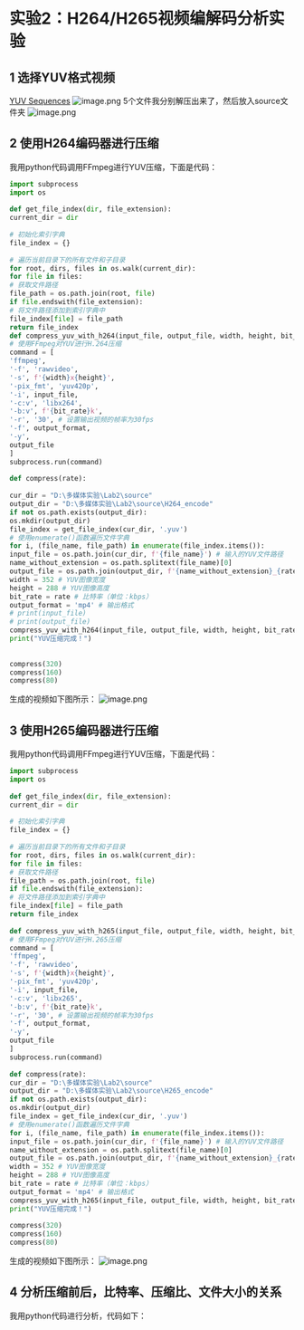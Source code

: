# 实验2：H264/H265视频编解码分析实验
## 1 选择YUV格式视频
[YUV Sequences](http://trace.eas.asu.edu/yuv/)
![image.png](https://wanwurong.oss-cn-beijing.aliyuncs.com/picgo/202305171533166.png)
5个文件我分别解压出来了，然后放入source文件夹
![image.png](https://wanwurong.oss-cn-beijing.aliyuncs.com/picgo/202305171534490.png)
## 2 使用H264编码器进行压缩
我用python代码调用FFmpeg进行YUV压缩，下面是代码：
```python
import subprocess  
import os  
  
def get_file_index(dir, file_extension):  
current_dir = dir  
  
# 初始化索引字典  
file_index = {}  
  
# 遍历当前目录下的所有文件和子目录  
for root, dirs, files in os.walk(current_dir):  
for file in files:  
# 获取文件路径  
file_path = os.path.join(root, file)  
if file.endswith(file_extension):  
# 将文件路径添加到索引字典中  
file_index[file] = file_path  
return file_index  
def compress_yuv_with_h264(input_file, output_file, width, height, bit_rate, output_format):  
# 使用FFmpeg对YUV进行H.264压缩  
command = [  
'ffmpeg',  
'-f', 'rawvideo',  
'-s', f'{width}x{height}',  
'-pix_fmt', 'yuv420p',  
'-i', input_file,  
'-c:v', 'libx264',  
'-b:v', f'{bit_rate}k',  
'-r', '30', # 设置输出视频的帧率为30fps  
'-f', output_format,  
'-y',  
output_file  
]  
subprocess.run(command)  
  
def compress(rate):  
  
cur_dir = "D:\多媒体实验\Lab2\source"  
output_dir = "D:\多媒体实验\Lab2\source\H264_encode"  
if not os.path.exists(output_dir):  
os.mkdir(output_dir)  
file_index = get_file_index(cur_dir, '.yuv')  
# 使用enumerate()函数遍历文件字典  
for i, (file_name, file_path) in enumerate(file_index.items()):  
input_file = os.path.join(cur_dir, f'{file_name}') # 输入的YUV文件路径  
name_without_extension = os.path.splitext(file_name)[0]  
output_file = os.path.join(output_dir, f'{name_without_extension}_{rate}.mp4') # 输出的H.264文件路径  
width = 352 # YUV图像宽度  
height = 288 # YUV图像高度  
bit_rate = rate # 比特率（单位：kbps）  
output_format = 'mp4' # 输出格式  
# print(input_file)  
# print(output_file)  
compress_yuv_with_h264(input_file, output_file, width, height, bit_rate, output_format)  
print("YUV压缩完成！")  
  
  
compress(320)  
compress(160)  
compress(80)
```

生成的视频如下图所示：
![image.png](https://wanwurong.oss-cn-beijing.aliyuncs.com/picgo/202305172011419.png)


## 3 使用H265编码器进行压缩
我用python代码调用FFmpeg进行YUV压缩，下面是代码：
```python
import subprocess  
import os  
  
def get_file_index(dir, file_extension):  
current_dir = dir  
  
# 初始化索引字典  
file_index = {}  
  
# 遍历当前目录下的所有文件和子目录  
for root, dirs, files in os.walk(current_dir):  
for file in files:  
# 获取文件路径  
file_path = os.path.join(root, file)  
if file.endswith(file_extension):  
# 将文件路径添加到索引字典中  
file_index[file] = file_path  
return file_index  
  
def compress_yuv_with_h265(input_file, output_file, width, height, bit_rate, output_format):  
# 使用FFmpeg对YUV进行H.265压缩  
command = [  
'ffmpeg',  
'-f', 'rawvideo',  
'-s', f'{width}x{height}',  
'-pix_fmt', 'yuv420p',  
'-i', input_file,  
'-c:v', 'libx265',  
'-b:v', f'{bit_rate}k',  
'-r', '30', # 设置输出视频的帧率为30fps  
'-f', output_format,  
'-y',  
output_file  
]  
subprocess.run(command)  
  
def compress(rate):  
cur_dir = "D:\多媒体实验\Lab2\source"  
output_dir = "D:\多媒体实验\Lab2\source\H265_encode"  
if not os.path.exists(output_dir):  
os.mkdir(output_dir)  
file_index = get_file_index(cur_dir, '.yuv')  
# 使用enumerate()函数遍历文件字典  
for i, (file_name, file_path) in enumerate(file_index.items()):  
input_file = os.path.join(cur_dir, f'{file_name}') # 输入的YUV文件路径  
name_without_extension = os.path.splitext(file_name)[0]  
output_file = os.path.join(output_dir, f'{name_without_extension}_{rate}.mp4') # 输出的H.265文件路径  
width = 352 # YUV图像宽度  
height = 288 # YUV图像高度  
bit_rate = rate # 比特率（单位：kbps）  
output_format = 'mp4' # 输出格式  
compress_yuv_with_h265(input_file, output_file, width, height, bit_rate, output_format)  
print("YUV压缩完成！")  
  
compress(320)  
compress(160)  
compress(80)
```

生成的视频如下图所示：
![image.png](https://wanwurong.oss-cn-beijing.aliyuncs.com/picgo/202305172012209.png)
## 4 分析压缩前后，比特率、压缩比、文件大小的关系
我用python代码进行分析，代码如下：
```python

```